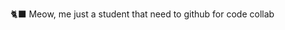 🐈‍⬛ Meow, me just a student that need to github for code collab


<!---
Meowmeowlab/Meowmeowlab is a ✨ special ✨ repository because its `README.md` (this file) appears on your GitHub profile.
You can click the Preview link to take a look at your changes.
--->
